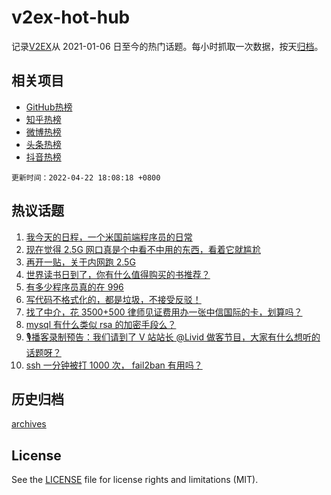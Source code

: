 # v2ex-hot-hub

 记录[V2EX](https://www.v2ex.com/)从 2021-01-06 日至今的热门话题。每小时抓取一次数据，按天[归档](archives)。
 
 ## 相关项目

- [GitHub热榜](https://github.com/snaildev/github-hot-hub)
- [知乎热榜](https://github.com/snaildev/zhihu-hot-hub)
- [微博热榜](https://github.com/snaildev/weibo-hot-hub)
- [头条热榜](https://github.com/snaildev/toutiao-hot-hub)
- [抖音热榜](https://github.com/snaildev/douyin-hot-hub)


 `更新时间：2022-04-22 18:08:18 +0800`

## 热议话题

1. [我今天的日程，一个米国前端程序员的日常](https://www.v2ex.com/t/848483)
1. [现在觉得 2.5G 网口真是个中看不中用的东西，看着它就尴尬](https://www.v2ex.com/t/848425)
1. [再开一贴，关于内网跑 2.5G](https://www.v2ex.com/t/848523)
1. [世界读书日到了，你有什么值得购买的书推荐？](https://www.v2ex.com/t/848500)
1. [有多少程序员真的在 996](https://www.v2ex.com/t/848561)
1. [写代码不格式化的，都是垃圾，不接受反驳！](https://www.v2ex.com/t/848431)
1. [找了中介，花 3500+500 律师见证费用办一张中信国际的卡，划算吗？](https://www.v2ex.com/t/848526)
1. [mysql 有什么类似 rsa 的加密手段么？](https://www.v2ex.com/t/848472)
1. [🎙播客录制预告：我们请到了 V 站站长 @Livid 做客节目，大家有什么想听的话题呀？](https://www.v2ex.com/t/848540)
1. [ssh 一分钟被打 1000 次， fail2ban 有用吗？](https://www.v2ex.com/t/848484)

## 历史归档

[archives](archives)

## License

See the [LICENSE](LICENSE) file for license rights and limitations (MIT).
